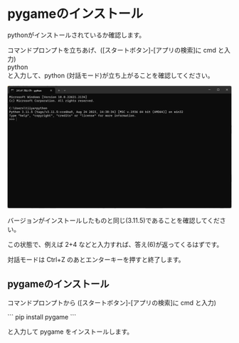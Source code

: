 # pygameのインストール

<p>pythonがインストールされているか確認します。</p>
<p>コマンドプロンプトを立ちあげ、([スタートボタン]-[アプリの検索]に cmd と入力)<br />python<br />と入力して、python (対話モード)が立ち上がることを確認してください。</p>

<img src=https://github.com/tiiyama33/SPSI/blob/main/snapshots/2023-09-20.png>

<p>バージョンがインストールしたものと同じ(3.11.5)であることを確認してください。</p>
<p>この状態で、例えば 2+4 などと入力すれば、答え(6)が返ってくるはずです。</p>
<p>対話モードは Ctrl+Z のあとエンターキーを押すと終了します。</p>
<h2>pygameのインストール</h2>
<p>コマンドプロンプトから ([スタートボタン]-[アプリの検索]に cmd と入力)</p>
```
pip install pygame
```
<p>と入力して pygame をインストールします。</p>
